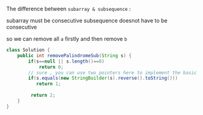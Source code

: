 
The difference between `subarray & subsequence` :

subarray must be consecutive
subsequence doesnot have to be consecutive

so we can remove all `a` firstly and then remove `b`

```Java
class Solution {
    public int removePalindromeSub(String s) {
        if(s==null || s.length()==0)
            return 0;
        // sure , you can use two pointers here to implement the basic compare palindromic value
        if(s.equals(new StringBuilder(s).reverse().toString()))
           return 1;
        
         return 2;
    }
}

```